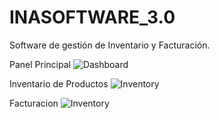 # INASOFTWARE_3.0
Software de gestión de Inventario y Facturación.

Panel Principal
![Dashboard](https://drive.google.com/file/d/1iykPm9GOuAyaesqITcrj06XGC9bKPNVw/view?usp=drive_link)

Inventario de Productos
![Inventory](https://drive.google.com/file/d/1cot3yX6KtLEWmZ5gzD8aY2NAE73UucPq/view?usp=drive_link)

Facturacion
![Inventory](https://drive.google.com/file/d/1lUtEpuYsi2Rc_vyrAlbhYOFEwnZeN6mn/view?usp=drive_link)